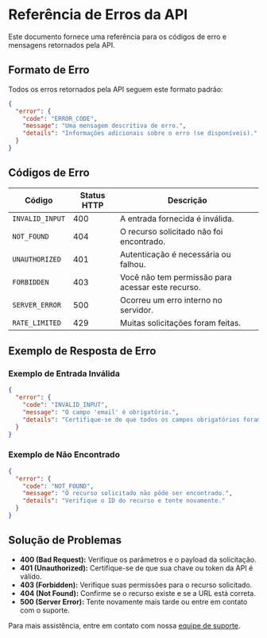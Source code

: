 # Referência de Erros da API

Este documento fornece uma referência para os códigos de erro e mensagens retornados pela API.

## Formato de Erro

Todos os erros retornados pela API seguem este formato padrão:

```json
{
  "error": {
    "code": "ERROR_CODE",
    "message": "Uma mensagem descritiva de erro.",
    "details": "Informações adicionais sobre o erro (se disponíveis)."
  }
}
```

## Códigos de Erro

| Código           | Status HTTP | Descrição                                  |
|------------------|-------------|--------------------------------------------|
| `INVALID_INPUT`  | 400         | A entrada fornecida é inválida.            |
| `NOT_FOUND`      | 404         | O recurso solicitado não foi encontrado.   |
| `UNAUTHORIZED`   | 401         | Autenticação é necessária ou falhou.       |
| `FORBIDDEN`      | 403         | Você não tem permissão para acessar este recurso. |
| `SERVER_ERROR`   | 500         | Ocorreu um erro interno no servidor.       |
| `RATE_LIMITED`   | 429         | Muitas solicitações foram feitas.          |

## Exemplo de Resposta de Erro

### Exemplo de Entrada Inválida

```json
{
  "error": {
    "code": "INVALID_INPUT",
    "message": "O campo 'email' é obrigatório.",
    "details": "Certifique-se de que todos os campos obrigatórios foram fornecidos."
  }
}
```

### Exemplo de Não Encontrado

```json
{
  "error": {
    "code": "NOT_FOUND",
    "message": "O recurso solicitado não pôde ser encontrado.",
    "details": "Verifique o ID do recurso e tente novamente."
  }
}
```

## Solução de Problemas

- **400 (Bad Request):** Verifique os parâmetros e o payload da solicitação.
- **401 (Unauthorized):** Certifique-se de que sua chave ou token da API é válido.
- **403 (Forbidden):** Verifique suas permissões para o recurso solicitado.
- **404 (Not Found):** Confirme se o recurso existe e se a URL está correta.
- **500 (Server Error):** Tente novamente mais tarde ou entre em contato com o suporte.

Para mais assistência, entre em contato com nossa [equipe de suporte](mailto:support@example.com).
